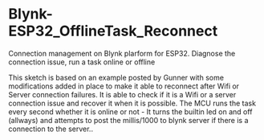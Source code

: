 # Blynk-ESP32_OfflineTask_Reconnect

Connection management on Blynk plarform for ESP32. Diagnose the connection issue, run a task online or offline

This sketch is based on an example posted by Gunner with some modifications added in place to make it able to reconnect after Wifi or Server connection failures.
It is able to check if it is a Wifi or a server connection issue and recover it when it is possible.
The MCU runs the task every second whether it is online or not - It turns the builtin led on and off (allways) and attempts to post the millis/1000 to blynk server if there is a connection to the server..
